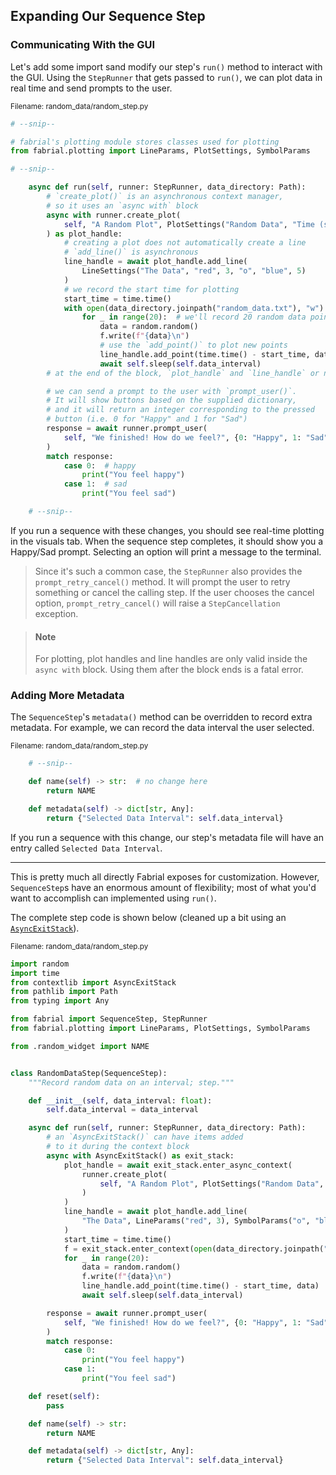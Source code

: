 ## Expanding Our Sequence Step

### Communicating With the GUI

Let's add some import sand modify our step's `run()` method to interact with the GUI. Using the `StepRunner` that gets passed to `run()`, we can plot data in real time and send prompts to the user.

<sub>Filename: random_data/random_step.py</sub>
```python
# --snip--

# fabrial's plotting module stores classes used for plotting
from fabrial.plotting import LineParams, PlotSettings, SymbolParams

# --snip--

    async def run(self, runner: StepRunner, data_directory: Path):
        # `create_plot()` is an asynchronous context manager,
        # so it uses an `async with` block
        async with runner.create_plot(
            self, "A Random Plot", PlotSettings("Random Data", "Time (s)", "Value")
        ) as plot_handle:
            # creating a plot does not automatically create a line
            # `add_line()` is asynchronous
            line_handle = await plot_handle.add_line(
                LineSettings("The Data", "red", 3, "o", "blue", 5)
            )
            # we record the start time for plotting
            start_time = time.time()
            with open(data_directory.joinpath("random_data.txt"), "w") as f:
                for _ in range(20):  # we'll record 20 random data points
                    data = random.random()
                    f.write(f"{data}\n")
                    # use the `add_point()` to plot new points
                    line_handle.add_point(time.time() - start_time, data)
                    await self.sleep(self.data_interval)
        # at the end of the block, `plot_handle` and `line_handle` or no longer valid

        # we can send a prompt to the user with `prompt_user()`.
        # It will show buttons based on the supplied dictionary,
        # and it will return an integer corresponding to the pressed
        # button (i.e. 0 for "Happy" and 1 for "Sad")
        response = await runner.prompt_user(
            self, "We finished! How do we feel?", {0: "Happy", 1: "Sad"}
        )
        match response:
            case 0:  # happy
                print("You feel happy")
            case 1:  # sad
                print("You feel sad")

    # --snip--
```

If you run a sequence with these changes, you should see real-time plotting in the visuals tab. When the sequence step completes, it should show you a Happy/Sad prompt. Selecting an option will print a message to the terminal.

> Since it's such a common case, the `StepRunner` also provides the `prompt_retry_cancel()` method. It will prompt the user to retry something or cancel the calling step. If the user chooses the cancel option, `prompt_retry_cancel()` will raise a `StepCancellation` exception.

> #### Note
> 
> For plotting, plot handles and line handles are only valid inside the `async with` block. Using them after the block ends is a fatal error.

### Adding More Metadata

The `SequenceStep`'s `metadata()` method can be overridden to record extra metadata. For example, we can record the data interval the user selected.

<sub>Filename: random_data/random_step.py</sub>
```python
    # --snip--

    def name(self) -> str:  # no change here
        return NAME

    def metadata(self) -> dict[str, Any]:
        return {"Selected Data Interval": self.data_interval}
```

If you run a sequence with this change, our step's metadata file will have an entry called `Selected Data Interval`.

___

This is pretty much all directly Fabrial exposes for customization. However, `SequenceStep`s have an enormous amount of flexibility; most of what you'd want to accomplish can implemented using `run()`.

The complete step code is shown below (cleaned up a bit using an [`AsyncExitStack`](https://docs.python.org/3/library/contextlib.html#contextlib.AsyncExitStack)).

<sub>Filename: random_data/random_step.py</sub>
```python
import random
import time
from contextlib import AsyncExitStack
from pathlib import Path
from typing import Any

from fabrial import SequenceStep, StepRunner
from fabrial.plotting import LineParams, PlotSettings, SymbolParams

from .random_widget import NAME


class RandomDataStep(SequenceStep):
    """Record random data on an interval; step."""

    def __init__(self, data_interval: float):
        self.data_interval = data_interval

    async def run(self, runner: StepRunner, data_directory: Path):
        # an `AsyncExitStack()` can have items added
        # to it during the context block
        async with AsyncExitStack() as exit_stack:
            plot_handle = await exit_stack.enter_async_context(
                runner.create_plot(
                    self, "A Random Plot", PlotSettings("Random Data", "Time (s)", "Value")
                )
            )
            line_handle = await plot_handle.add_line(
                "The Data", LineParams("red", 3), SymbolParams("o", "blue", 5)
            )
            start_time = time.time()
            f = exit_stack.enter_context(open(data_directory.joinpath("random_data.txt"), "w"))
            for _ in range(20):
                data = random.random()
                f.write(f"{data}\n")
                line_handle.add_point(time.time() - start_time, data)
                await self.sleep(self.data_interval)

        response = await runner.prompt_user(
            self, "We finished! How do we feel?", {0: "Happy", 1: "Sad"}
        )
        match response:
            case 0:
                print("You feel happy")
            case 1:
                print("You feel sad")

    def reset(self):
        pass

    def name(self) -> str:
        return NAME

    def metadata(self) -> dict[str, Any]:
        return {"Selected Data Interval": self.data_interval}

```